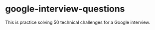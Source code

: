# google-interview-questions
This is practice solving 50 technical challenges for a Google interview.
